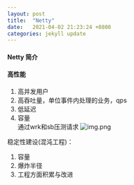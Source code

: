 ```yaml
---
layout: post
title:  "Netty"
date:   2021-04-02 21:23:24 +0800
categories: jekyll update
---
```


#### Netty 简介


#### 高性能

1. 高并发用户
2. 高吞吐量，单位事件内处理的业务，qps
3. 低延迟
4. 容量  
   通过wrk和sb压测请求
   ![img.png][netty1]
   
稳定性建设(混沌工程)：
1. 容量
2. 爆炸半径
3. 工程方面积累与改进















[netty1]: {{site.baseurl}}/assets/images/netty/img.png